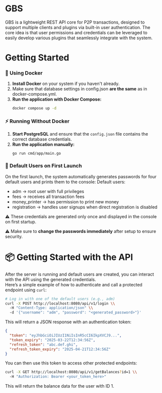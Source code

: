 # GBS

GBS is a lightweight REST API core for P2P transactions, designed to support multiple clients and plugins via built-in user authentication.
The core idea is that user permissions and credentials can be leveraged to easily develop various plugins that seamlessly integrate with the system.


# Getting Started

### 🚀 **Using Docker**
1. **Install Docker** on your system if you haven't already.  
2. Make sure that database settings in config.json **are the same** as in docker-compose.yml.
3. **Run the application with Docker Compose:**  
   ```sh
   docker compose up -d
   ```

### ⚡ **Running Without Docker**
1. **Start PostgreSQL** and ensure that the `config.json` file contains the correct database credentials.  
2. **Run the application manually:**  
   ```sh
   go run cmd/app/main.go
   ```

### 👥 Default Users on First Launch
On the first launch, the system automatically generates passwords for four default users and prints them to the console:
Default users:
- adm            → root user with full privileges  
- fees           → receives all transaction fees  
- money_printer  → has permission to print new money  
- registration   → handles user signups when direct registration is disabled

⚠️ These credentials are generated only once and displayed in the console on first startup.

⚠️ Make sure to **change the passwords immediately** after setup to ensure security.

# 📦 **Getting Started with the API**

After the server is running and default users are created, you can interact with the API using the generated credentials.  
Here’s a simple example of how to authenticate and call a protected endpoint using `curl`:

```sh
# Log in with one of the default users (e.g., adm)
curl -X POST http://localhost:8080/api/v1/login \\
  -H "Content-Type: application/json" \\
  -d '{"username": "adm", "password": "<generated_password>"}'
```

This will return a JSON response with an authentication token:

```json
{
  "token": "eyJhbGciOiJIUzI1NiIsInR5cCI6IkpXVCJ9...",
  "token_expiry": "2025-03-22T12:34:56Z",
  "refresh_token": "abc.def.ghi",
  "refresh_token_expiry": "2025-04-21T12:34:56Z"
}
```

You can then use this token to access other protected endpoints:

```sh
curl -X GET http://localhost:8080/api/v1/getBalances?id=1 \\
  -H "Authorization: Bearer <your_token_here>"
```

This will return the balance data for the user with ID 1.
